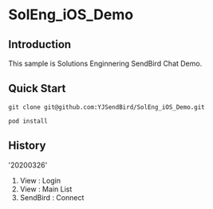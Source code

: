 # SolEng_iOS_Demo

## Introduction
This sample is Solutions Enginnering SendBird Chat Demo.

## Quick Start

```
git clone git@github.com:YJSendBird/SolEng_iOS_Demo.git

pod install
```

## History

'20200326'
1. View : Login
2. View : Main List
3. SendBird : Connect


